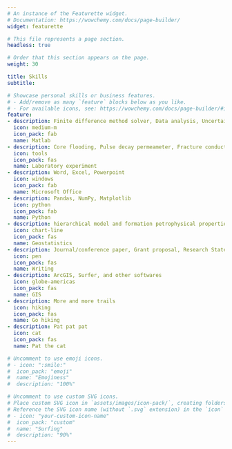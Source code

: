 ```yaml
---
# An instance of the Featurette widget.
# Documentation: https://wowchemy.com/docs/page-builder/
widget: featurette

# This file represents a page section.
headless: true

# Order that this section appears on the page.
weight: 30

title: Skills
subtitle:

# Showcase personal skills or business features.
# - Add/remove as many `feature` blocks below as you like.
# - For available icons, see: https://wowchemy.com/docs/page-builder/#icons
feature:
- description: Finite difference method solver, Data analysis, Uncertainty analysis, Figure plot 
  icon: medium-m
  icon_pack: fab
  name: Matlab
- description: Core flooding, Pulse decay permeameter, Fracture conductivity cell, CT scanning, Microfluidic  
  icon: tools
  icon_pack: fas
  name: Laboratory experiment
- description: Word, Excel, Powerpoint
  icon: windows
  icon_pack: fab
  name: Microsoft Office
- description: Pandas, NumPy, Matplotlib
  icon: python
  icon_pack: fab
  name: Python
- description: hierarchical model and formation petrophysical properties
  icon: chart-line
  icon_pack: fas
  name: Geostatistics
- description: Journal/conference paper, Grant proposal, Research Statement, in Chinese and English
  icon: pen
  icon_pack: fas
  name: Writing
- description: ArcGIS, Surfer, and other softwares 
  icon: globe-americas
  icon_pack: fas
  name: GIS
- description: More and more trails
  icon: hiking
  icon_pack: fas
  name: Go hiking
- description: Pat pat pat
  icon: cat
  icon_pack: fas
  name: Pat the cat

# Uncomment to use emoji icons.
# - icon: ":smile:"
#  icon_pack: "emoji"
#  name: "Emojiness"
#  description: "100%"  

# Uncomment to use custom SVG icons.
# Place custom SVG icon in `assets/images/icon-pack/`, creating folders if necessary.
# Reference the SVG icon name (without `.svg` extension) in the `icon` field.
# - icon: "your-custom-icon-name"
#  icon_pack: "custom"
#  name: "Surfing"
#  description: "90%"
---
```

